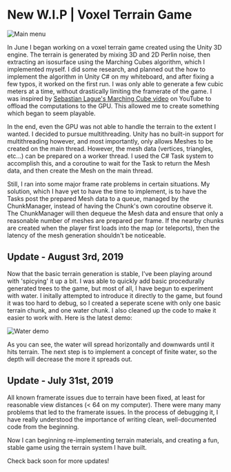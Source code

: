 # New W.I.P | Voxel Terrain Game

![Main menu](./images/mainmenu.jpg "Main Menu")

In June I began working on a voxel terrain game created using the Unity 3D engine. The terrain is generated by mixing 3D and 2D Perlin noise, then extracting an isosurface using the Marching Cubes algorithm, which I implemented myself. I did some research, and planned out the how to implement the algorithm in Unity C# on my whiteboard, and after fixing a few typos, it worked on the first run. I was only able to generate a few cubic meters at a time, without drastically limiting the framerate of the game. I was inspired by [Sebastian Lague's Marching Cube video](https://www.youtube.com/watch?v=M3iI2l0ltbE) on YouTube to offload the computations to the GPU. This allowed me to create something which began to seem playable.
  
In the end, even the GPU was not able to handle the terrain to the extent I wanted. I decided to pursue multithreading. Unity has no built-in support for multithreading however, and most importantly, only allows Meshes to be created on the main thread. However, the mesh data (vertices, triangles, etc...) can be prepared on a worker thread. I used the C# Task system to accomplish this, and a coroutine to wait for the Task to return the Mesh data, and then create the Mesh on the main thread.
    
Still, I ran into some major frame rate problems in certain situations. My solution, which I have yet to have the time to implement, is to have the Tasks post the prepared Mesh data to a queue, managed by the ChunkManager, instead of having the Chunk's own coroutine observe it. The ChunkManager will then dequeue the Mesh data and ensure that only a reasonable number of meshes are prepared per frame. If the nearby chunks are created when the player first loads into the map (or teleports), then the latency of the mesh generation shouldn't be noticeable.

## Update - August 3rd, 2019

Now that the basic terrain generation is stable, I've been playing around with 'spicying' it up a bit. I was able to quickly add basic procedurally generated trees to the game, but most of all, I have begun to experiment with water. I initally attempted to introduce it directly to the game, but found it was too hard to debug, so I created a seperate scene with only one basic terrain chunk, and one water chunk. I also cleaned up the code to make it easier to work with. Here is the latest demo:

![Water demo](./Videos/waterTest.gif "Water demo")

As you can see, the water will spread horizontally and downwards until it hits terrain. The next step is to implement a concept of finite water, so the depth will decrease the more it spreads out.

## Update - July 31st, 2019

All known framerate issues due to terrain have been fixed, at least for reasonable view distances (< 64 on my computer). There were many many problems that led to the framerate issues. In the process of debugging it, I have really understood the importance of writing clean, well-documented code from the beginning.

Now I can beginning re-implementing terrain materials, and creating a fun, stable game using the terrain system I have built.

Check back soon for more updates!
